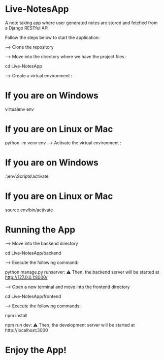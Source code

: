 # Live-NotesApp
A note taking app where user generated notes are stored and fetched from a Django RESTful API

Follow the steps below to start the application:

--> Clone the repository

--> Move into the directory where we have the project files :

cd Live-NotesApp

--> Create a virtual environment :

# If you are on Windows
virtualenv env
# If you are on Linux or Mac
python -m venv env
--> Activate the virtual environment :

# If you are on Windows
.\env\Scripts\activate
# If you are on Linux or Mac
source env/bin/activate

# Running the App

--> Move into the backend directory

cd Live-NotesApp/backend

--> Execute the following command:

python manage.py runserver:
⚠ Then, the backend server will be started at http://127.0.0.1:8000/

--> Open a new terminal and move into the frontend directory

cd Live-NotesApp/frontend

--> Execute the following commands:

npm install

npm run dev: 
⚠ Then, the development server will be started at http://localhost:3000

# Enjoy the App!


